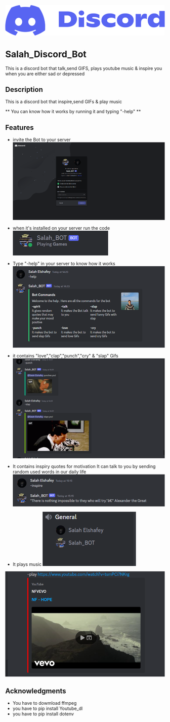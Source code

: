 
![Logo](https://github.com/SalahElshafey/Salah_Discord_Bot/blob/main/SS/logo.png?raw=true)

# Salah_Discord_Bot
This is a discord bot that talk,send GIFS, plays youtube music &amp; inspire you when you are either sad or depressed

## Description

This is a discord bot that inspire,send GIFs & play music 

** You can know how it works by running it and typing "-help" **


## Features

- invite the Bot to your server
 ![](https://github.com/SalahElshafey/Salah_Discord_Bot/blob/main/SS/Screenshot%202023-03-03%20134006.png?raw=true)

- when it's installed on your server run the code 
 ![](https://github.com/SalahElshafey/Salah_Discord_Bot/blob/main/SS/2.png?raw=true)
- Type "-help" in your server to know how it works
 ![](https://github.com/SalahElshafey/Salah_Discord_Bot/blob/main/SS/3.png?raw=true)
- it contains "love","clap","punch","cry" & "slap" Gifs
![](https://github.com/SalahElshafey/Salah_Discord_Bot/blob/main/SS/4.png?raw=true)
- It contains inspiry quotes for motivation
 It can talk to you by sending random used words in our daily life
![](https://github.com/SalahElshafey/Salah_Discord_Bot/blob/main/SS/7.png?raw=true)

- It plays music
![](https://github.com/SalahElshafey/Salah_Discord_Bot/blob/main/SS/5.png?raw=true)

![](https://github.com/SalahElshafey/Salah_Discord_Bot/blob/main/SS/6.png?raw=true)

 


## Acknowledgments

-  You have to dowmload ffmpeg
-  you have to pip install Youtube_dl
-  you have to pip install dotenv


